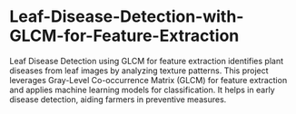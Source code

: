 # Leaf-Disease-Detection-with-GLCM-for-Feature-Extraction
 Leaf Disease Detection using GLCM for feature extraction identifies plant diseases from leaf images by analyzing texture patterns. This project leverages Gray-Level Co-occurrence Matrix (GLCM) for feature extraction and applies machine learning models for classification. It helps in early disease detection, aiding farmers in preventive measures.
